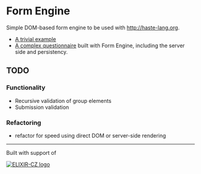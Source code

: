 # Form Engine

Simple DOM-based form engine to be used with http://haste-lang.org.

- [A trivial example](https://github.com/DataStewardshipPortal/ds-form-example)
- [A complex questionnaire](https://github.com/DataStewardshipPortal/ds-elixir-cz) built with Form Engine, including the server side and persistency.

## TODO

### Functionality
- Recursive validation of group elements
- Submission validation

### Refactoring
- refactor for speed using direct DOM or server-side rendering

----

Built with support of

[![ELIXIR-CZ logo](_assets/logo.jpg)](https://www.elixir-czech.cz/)

